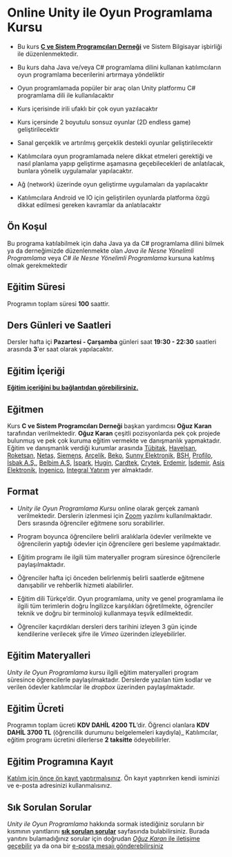 # Online Unity ile Oyun Programlama Kursu

+ Bu kurs [__C ve Sistem Programcıları Derneği__](www.csystem.org) ve Sistem Bilgisayar işbirliği ile düzenlenmektedir.

+ Bu kurs daha Java ve/veya C# programlama dilini kullanan katılımcıların oyun programlama becerilerini artırmaya yöndeliktir

+ Oyun programlamada popüler bir araç olan Unity platformu C# programlama dili ile kullanılacaktır

+ Kurs içerisinde irili ufaklı bir çok oyun yazılacaktır

+ Kurs içersinde 2 boyutulu sonsuz oyunlar (2D endless game) geliştirilecektir

+ Sanal gerçeklik ve artırılmış gerçeklik destekli oyunlar geliştirilecektir

+ Katılımcılara oyun programlamada nelere dikkat etmeleri gerektiği ve nasıl planlama yapıp geliştirme aşamasına geçebilecekleri de anlatılacak, bunlara yönelik uygulamalar yapılacaktır.

+ Ağ (network) üzerinde oyun geliştirme uygulamaları da yapılacaktır

+ Katılımcılara Android ve IO için geliştirilen oyunlarda platforma özgü dikkat edilmesi gereken kavramlar da anlatılacaktır

## Ön Koşul
Bu programa katılabilmek için daha Java ya da C# programlama dilini bilmek ya da derneğimizde düzenlenmekte olan _Java ile Nesne Yönelimli Programlama_ veya  _C# ile Nesne Yönelimli Programlama_ kursuna katılmış olmak gerekmektedir

## Eğitim Süresi
Programın toplam süresi __100__ saattir.

## Ders Günleri ve Saatleri
Dersler hafta içi __Pazartesi - Çarşamba__ günleri saat __19:30 - 22:30__ saatleri arasında __3__'er saat olarak yapılacaktır.


## Eğitim İçeriği
[__Eğitim içeriğini bu bağlantıdan görebilirsiniz.__](https://github.com/CSD-1993/Online-Unity-ile-Oyun-Programlama-Kursu/blob/main/kurs-icerigi.md)

## Eğitmen
Kurs __C ve Sistem Programcıları Derneği__ başkan yardımcısı __Oğuz Karan__ tarafından verilmektedir.
__Oğuz Karan__ çeşitli pozisyonlarda pek çok projede bulunmuş ve pek çok kuruma eğitim vermekte ve danışmanlık yapmaktadır.
Eğitim ve danışmanlık verdiği kurumlar arasında
[Tübitak](https://www.tubitak.gov.tr/),
[Havelsan](https://www.havelsan.com.tr/),
[Roketsan](http://www.roketsan.com.tr/),
[Netaş](http://www.netas.com.tr/ana-sayfa/),
[Siemens](https://www.siemens-home.bsh-group.com/tr/),
[Arçelik](https://www.arcelik.com.tr/),
[Beko](https://www.beko.com.tr/),
[Sunny Elektronik](https://www.sunny.com.tr/),
[BSH](https://www.bsh-group.com/tr/),
[Profilo](https://www.profilo.com/),
[İsbak A.Ş.](https://www.ibb.istanbul/CorporateUnit/Detail/164),
[Belbim A.Ş](https://www.ibb.istanbul/CorporateUnit/Detail/156),
[İspark](https://ispark.istanbul/),
[Hugin](http://hugin.com.tr/tr/home),
[Cardtek](https://www.paycore.com/),
[Crytek](https://www.crytek.com/),
[Erdemir](https://www.erdemir.com.tr/),
[İsdemir](https://www.isdemir.com.tr/),
[Asis Elektronik](https://www.asiselektronik.com.tr/),
[Ingenico](https://www.ingenico.com.tr/),
[Integral Yatırım](https://www.integralyatirim.com.tr/) yer almaktadır.

## Format
+ *Unity ile Oyun Programlama Kursu* online olarak gerçek zamanlı verilmektedir. Derslerin izlenmesi için [Zoom](https://zoom.us/) yazılımı kullanılmaktadır. Ders sırasında öğrenciler eğitmene soru sorabilirler.

+ Program boyunca öğrencilere belirli aralıklarla ödevler verilmekte ve öğrencilerin yaptığı ödevler için öğrencilere geri besleme yapılmaktadır.

+ Eğitim programı ile ilgili tüm materyaller program süresince öğrencilerle paylaşılmaktadır.

+ Öğrenciler hafta içi önceden belirlenmiş belirli saatlerde eğitmene danışabilir ve rehberlik hizmeti alabilirler.

+ Eğitim dili Türkçe’dir. Oyun programlama, unity ve genel programlama ile ilgili tüm terimlerin doğru İngilizce karşılıkları öğretilmekte, öğrenciler teknik ve doğru bir terminoloji kullanmaya teşvik edilmektedir.

+ Öğrenciler kaçırdıkları dersleri ders tarihini izleyen 3 gün içinde kendilerine verilecek şifre ile _Vimeo_ üzerinden izleyebilirler.

## Eğitim Materyalleri
_Unity ile Oyun Programlama_ kursu ilgili eğitim materyalleri program süresince öğrencilerle paylaşılmaktadır. Derslerde yazılan tüm kodlar ve verilen ödevler katılımcılar ile _dropbox_ üzerinden paylaşılmaktadır.

## Eğitim Ücreti
Programın toplam ücreti **KDV DAHİL 4200 TL**‘dir. Öğrenci olanlara **KDV DAHİL 3700 TL** (öğrencilik durumunu belgelemeleri kaydıyla)_  Katılımcılar, eğitim programı ücretini dilerlerse __2 taksitte__ ödeyebilirler.
## Eğitim Programına Kayıt
[Katılım için önce ön kayıt yaptırmalısınız]( https://us02web.zoom.us/meeting/register/tZEuf-moqTMqGdfPoSur-Mke_-xMTZTUZ49A). Ön kayıt yaptırırken kendi isminizi ve e-posta adresinizi kullanmalısınız.

## Sık Sorulan Sorular
_Unity ile Oyun Programlama_ hakkında sormak istediğiniz soruların bir kısmının yanıtlarını [__sık sorulan sorular__](https://github.com/CSD-1993/Online-Unity-ile-Oyun-Programlama-Kursu/blob/main/sss.md) sayfasında bulabilirsiniz. Burada yanıtını bulamadığınız sorular için doğrudan [_Oğuz Karan_ ile iletişime geçebilir](https://www.linkedin.com/in/o%C4%9Fuz-karan-28664b2b/) ya da ona bir [e-posta mesajı gönderebilirsiniz](mailto:oguzkaran@csystem.org)
